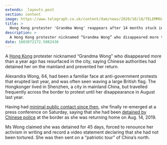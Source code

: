 ```yaml
--- 
extends: _layouts.post 
section: content 
image: https://www.telegraph.co.uk/content/dam/news/2020/10/18/TELEMMGLPICT000242138465_trans_NvBQzQNjv4BqdEKusUCeKq9VS5XNTYK1PDHFr457yWWe8vtuBCymv1E.jpeg?impolicy=logo-overlay 
title: > 
  Hong Kong protester 'Grandma Wong' reappears after 14 months stuck in China 
description: > 
  A Hong Kong protester nicknamed “Grandma Wong” who disappeared more than a year ago has resurfaced in the city, saying Chinese authorities had detained her on the mainland and prevented her return.Alexandra Wong, 64, had been a familiar face at anti-government protests that erupted last year, and was often seen waving a large British flag.The Hongkonger lived in Shenzhen, a city in mainland China, but travelled frequently across the border to protest until her disappearance in August last year.Ms Wong claimed she was detained for 45 days, forced to renounce her activism in writing and record a video statement declaring that she had not been tortured.She was then sent on a “patriotic tour” of China’s north. 
date: 1603072172.5082436 
--- 
```

<div><p>A <a href="https://www.telegraph.co.uk/hong-kong/">Hong Kong</a> protester nicknamed &#8220;Grandma Wong&#8221; who disappeared more than a year ago has resurfaced in the city, saying Chinese authorities had detained her on the mainland and prevented her return.&#160;</p>
<p>Alexandra Wong, 64, had been a familiar face at anti-government protests that erupted last year, and was often seen waving a large British flag. The Hongkonger lived in Shenzhen, a city in mainland China, but travelled frequently across the border to protest until her disappearance in August last year. &#160;&#160;</p>
<p>Having had <a href="https://www.telegraph.co.uk/news/2020/01/13/grandma-wong-awaits-trial-crossing-border-join-hong-kong-protests/">minimal public contact since then</a>,&#160;she finally re-emerged at a press conference on Saturday, saying that she had been <a href="https://www.telegraph.co.uk/news/2020/01/13/grandma-wong-awaits-trial-crossing-border-join-hong-kong-protests/">detained by Chinese police</a> at the border as she was returning home on Aug. 14, 2019.&#160;</p>
<p>Ms Wong claimed she was detained for 45 days, forced to renounce her activism in writing and record a video statement declaring that she had not been tortured. She was then sent on a &#8220;patriotic tour&#8221; of China&#8217;s north. &#160;</p>
</div>